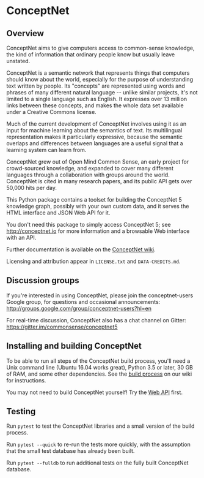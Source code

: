 # ConceptNet


## Overview

ConceptNet aims to give computers access to common-sense knowledge, the kind of
information that ordinary people know but usually leave unstated.

ConceptNet is a semantic network that represents things that computers
should know about the world, especially for the purpose of
understanding text written by people. Its "concepts" are represented
using words and phrases of many different natural language -- unlike
similar projects, it's not limited to a single language such as
English. It expresses over 13 million links between these concepts,
and makes the whole data set available under a Creative Commons
license.

Much of the current development of ConceptNet involves using it as an
input for machine learning about the semantics of text. Its
multilingual representation makes it particularly expressive, because
the semantic overlaps and differences between languages are a useful
signal that a learning system can learn from.

ConceptNet grew out of Open Mind Common Sense, an early project for
crowd-sourced knowledge, and expanded to cover many different
languages through a collaboration with groups around the
world. ConceptNet is cited in many research papers, and its public API
gets over 50,000 hits per day.


This Python package contains a toolset for building the ConceptNet 5
knowledge graph, possibly with your own custom data, and it serves the
HTML interface and JSON Web API for it.

You don't need this package to simply access ConceptNet 5; see
http://conceptnet.io for more information and a browsable Web
interface with an API.

Further documentation is available on the [ConceptNet wiki][].

Licensing and attribution appear in `LICENSE.txt` and
`DATA-CREDITS.md`.


## Discussion groups

If you're interested in using ConceptNet, please join the
conceptnet-users Google group, for questions and occasional
announcements: http://groups.google.com/group/conceptnet-users?hl=en

For real-time discussion, ConceptNet also has a chat channel on
Gitter: https://gitter.im/commonsense/conceptnet5


## Installing and building ConceptNet

To be able to run all steps of the ConceptNet build process, you'll
need a Unix command line (Ubuntu 16.04 works great), Python 3.5 or
later, 30 GB of RAM, and some other dependencies. See the [build
process][] on our wiki for instructions.

You may not need to build ConceptNet yourself! Try the [Web API][]
first.

[build process]: https://github.com/commonsense/conceptnet5/wiki/Build-process
[Web API]: https://github.com/commonsense/conceptnet5/wiki/API
[ConceptNet wiki]: https://github.com/commonsense/conceptnet5/wiki


## Testing

Run `pytest` to test the ConceptNet libraries and a small version of
the build process.

Run `pytest --quick` to re-run the tests more quickly, with the
assumption that the small test database has already been built.

Run `pytest --fulldb` to run additional tests on the fully built
ConceptNet database.
